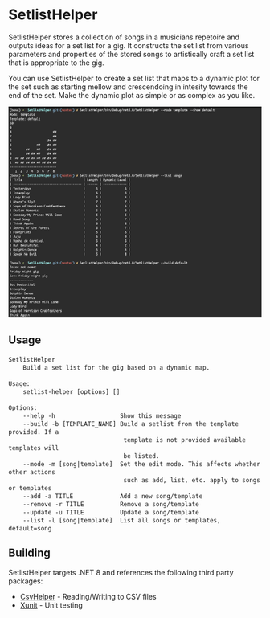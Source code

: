 # SetlistHelper

SetlistHelper stores a collection of songs in a musicians repetoire and outputs ideas for a set list for a gig. It constructs the set list from various parameters and properties of the stored songs to artistically craft a set list that is appropriate to the gig.

You can use SetlistHelper to create a set list that maps to a dynamic plot for the set such as starting mellow and crescendoing in intesity towards the end of the set. Make the dynamic plot as simple or as complex as you like.

![Screenshot of SetlistHelper usage](./Images/SetlistHelperScreenshot.png)

## Usage
```
SetlistHelper
    Build a set list for the gig based on a dynamic map.

Usage:
    setlist-helper [options] []

Options:
    --help -h                  Show this message
    --build -b [TEMPLATE_NAME] Build a setlist from the template provided. If a
                                template is not provided available templates will
                                be listed. 
    --mode -m [song|template]  Set the edit mode. This affects whether other actions
                                such as add, list, etc. apply to songs or templates
    --add -a TITLE             Add a new song/template
    --remove -r TITLE          Remove a song/template
    --update -u TITLE          Update a song/template
    --list -l [song|template]  List all songs or templates, default=song
```

## Building
SetlistHelper targets .NET 8 and references the following third party packages:

- [CsvHelper](https://joshclose.github.io/CsvHelper/) - Reading/Writing to CSV files
- [Xunit](https://xunit.net/#documentation) - Unit testing
